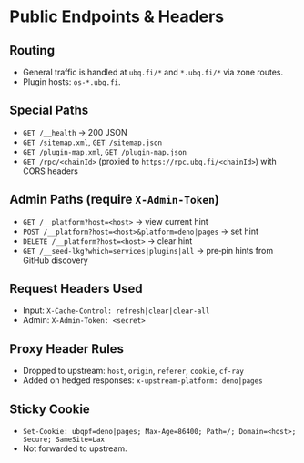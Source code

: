 # Public Endpoints & Headers

## Routing
- General traffic is handled at `ubq.fi/*` and `*.ubq.fi/*` via zone routes.
- Plugin hosts: `os-*.ubq.fi`.

## Special Paths
- `GET /__health` → 200 JSON
- `GET /sitemap.xml`, `GET /sitemap.json`
- `GET /plugin-map.xml`, `GET /plugin-map.json`
- `GET /rpc/<chainId>` (proxied to `https://rpc.ubq.fi/<chainId>`) with CORS headers

## Admin Paths (require `X-Admin-Token`)
- `GET /__platform?host=<host>` → view current hint
- `POST /__platform?host=<host>&platform=deno|pages` → set hint
- `DELETE /__platform?host=<host>` → clear hint
- `GET /__seed-lkg?which=services|plugins|all` → pre‑pin hints from GitHub discovery

## Request Headers Used
- Input: `X-Cache-Control: refresh|clear|clear-all`
- Admin: `X-Admin-Token: <secret>`

## Proxy Header Rules
- Dropped to upstream: `host`, `origin`, `referer`, `cookie`, `cf-ray`
- Added on hedged responses: `x-upstream-platform: deno|pages`

## Sticky Cookie
- `Set-Cookie: ubqpf=deno|pages; Max-Age=86400; Path=/; Domain=<host>; Secure; SameSite=Lax`
- Not forwarded to upstream.

